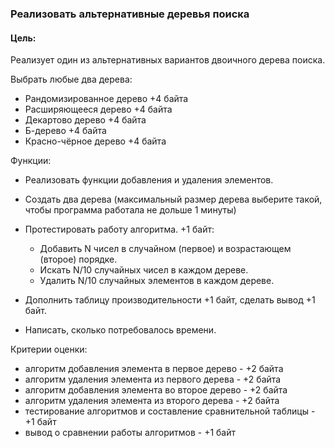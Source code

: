### Реализовать альтернативные деревья поиска

#### Цель:

Реализует один из альтернативных вариантов двоичного дерева поиска.

Выбрать любые два дерева:

* Рандомизированное дерево +4 байта
* Расширяющееся дерево +4 байта
* Декартово дерево +4 байта
* Б-дерево +4 байта
* Красно-чёрное дерево +4 байта

Функции:

* Реализовать функции добавления и удаления элементов.
* Создать два дерева (максимальный размер дерева выберите такой, чтобы
  программа работала не дольше 1 минуты)
* Протестировать работу алгоритма. +1 байт:
    * Добавить N чисел в случайном (первое) и возрастающем (второе) порядке.
    * Искать N/10 случайных чисел в каждом дереве.
    * Удалить N/10 случайных элементов в каждом дереве.

* Дополнить таблицу производительности +1 байт, сделать вывод +1 байт.
* Написать, сколько потребовалось времени.

Критерии оценки:

* алгоритм добавления элемента в первое дерево - +2 байта
* алгоритм удаления элемента из первого дерева - +2 байта
* алгоритм добавления элемента во второе дерево - +2 байта
* алгоритм удаления элемента из второго дерева - +2 байта
* тестирование алгоритмов и составление сравнительной таблицы - +1 байт
* вывод о сравнении работы алгоритмов - +1 байт

